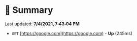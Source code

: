 # 📖 Summary
Last updated: **7/4/2021, 7:43:04 PM**

- `GET` [https://google.com](https://google.com) - **Up** (245ms)
